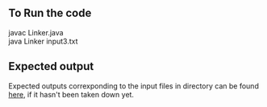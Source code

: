 ## To Run the code
javac Linker.java  
java Linker input3.txt

## Expected output
Expected outputs correxponding to the input files in directory can be found [here](http://cs.nyu.edu/~gottlieb/courses/os2250/labs/lab1/),
if it hasn't been taken down yet.
